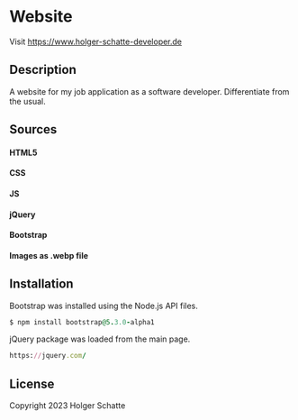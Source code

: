# **Website** 

Visit https://www.holger-schatte-developer.de

## **Description**

A website for my job application as a software developer. Differentiate from the usual.

## **Sources**

#### HTML5
#### CSS
#### JS
#### jQuery
#### Bootstrap
#### Images as .webp file

## **Installation**

Bootstrap was installed using the Node.js API files.
```ruby
$ npm install bootstrap@5.3.0-alpha1
```

jQuery package was loaded from the main page.
```ruby
https://jquery.com/
```

## License

Copyright 2023 Holger Schatte
